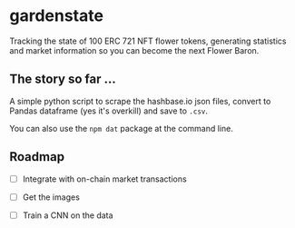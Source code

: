 # gardenstate
Tracking the state of 100 ERC 721 NFT flower tokens, 
generating statistics and market information so you can become the next Flower Baron.

## The story so far ...

A simple python script to scrape the hashbase.io json files, convert to Pandas dataframe (yes it's overkill) and save to `.csv`. 

You can also use the `npm dat` package at the command line. 

## Roadmap

 - [ ] Integrate with on-chain market transactions
 - [ ] Get the images
 - [ ] Train a CNN on the data

